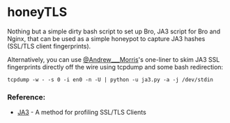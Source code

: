 # honeyTLS

Nothing but a simple dirty bash script to set up Bro, JA3 script for Bro and Nginx, that can be used as a simple honeypot to capture JA3 hashes (SSL/TLS client fingerprints).


Alternatively, you can use [@Andrew___Morris](https://twitter.com/Andrew___Morris)'s one-liner to skim JA3 SSL fingerprints directly off the wire using tcpdump and some bash redirection:

`tcpdump -w - -s 0 -i en0 -n -U | python -u ja3.py -a -j /dev/stdin`


### Reference:
- [JA3](https://github.com/salesforce/ja3) - A method for profiling SSL/TLS Clients
